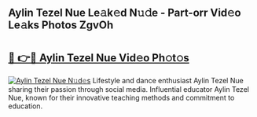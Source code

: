 ## Aylin Tezel Nue Le𝚊k𝚎d N𝚞𝚍e - Part-orr Vid𝚎o Le𝚊ks Photos ZgvOh

# <h2><a href="http://fb4xm6.evod.top/?m=Aylin+Tezel+Nue">🔗 👉🔴 Aylin Tezel Nue Vid𝚎o Ph𝚘t𝚘s</a></h2>

[![Aylin Tezel Nue N𝚞d𝚎s](https://i.imgur.com/8V9OHl7.gif)](http://fb4xm6.evod.top/?m=Aylin+Tezel+Nue)
Lifestyle and dance enthusiast Aylin Tezel Nue sharing their passion through social media. Influential educator Aylin Tezel Nue, known for their innovative teaching methods and commitment to education. 
